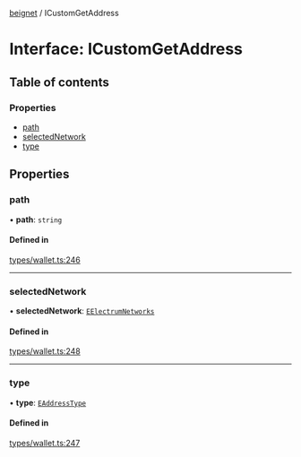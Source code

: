 [beignet](../README.md) / ICustomGetAddress

# Interface: ICustomGetAddress

## Table of contents

### Properties

- [path](ICustomGetAddress.md#path)
- [selectedNetwork](ICustomGetAddress.md#selectednetwork)
- [type](ICustomGetAddress.md#type)

## Properties

### path

• **path**: `string`

#### Defined in

[types/wallet.ts:246](https://github.com/synonymdev/beignet/blob/3144d66/src/types/wallet.ts#L246)

___

### selectedNetwork

• **selectedNetwork**: [`EElectrumNetworks`](../enums/EElectrumNetworks.md)

#### Defined in

[types/wallet.ts:248](https://github.com/synonymdev/beignet/blob/3144d66/src/types/wallet.ts#L248)

___

### type

• **type**: [`EAddressType`](../enums/EAddressType.md)

#### Defined in

[types/wallet.ts:247](https://github.com/synonymdev/beignet/blob/3144d66/src/types/wallet.ts#L247)
